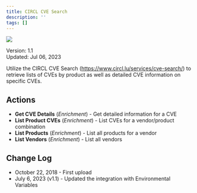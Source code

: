```yaml
---
title: CIRCL CVE Search
description: ''
tags: []
---
```


![](/img/platform-services/automation-service/app-central/logos/circl-cve-search.png)

Version: 1.1  
Updated: Jul 06, 2023

Utilize the CIRCL CVE Search (<https://www.circl.lu/services/cve-search/>) to retrieve lists of CVEs by product as well as detailed CVE information on specific CVEs.

## Actions

* **Get CVE Details** (*Enrichment*) - Get detailed information for a CVE
* **List Product CVEs** (*Enrichment*) - List CVEs for a vendor/product combination
* **List Products** (*Enrichment*) - List all products for a vendor
* **List Vendors** (*Enrichment*) - List all vendors

## Change Log

* October 22, 2018 - First upload
* July 6, 2023 (v1.1) - Updated the integration with Environmental Variables
